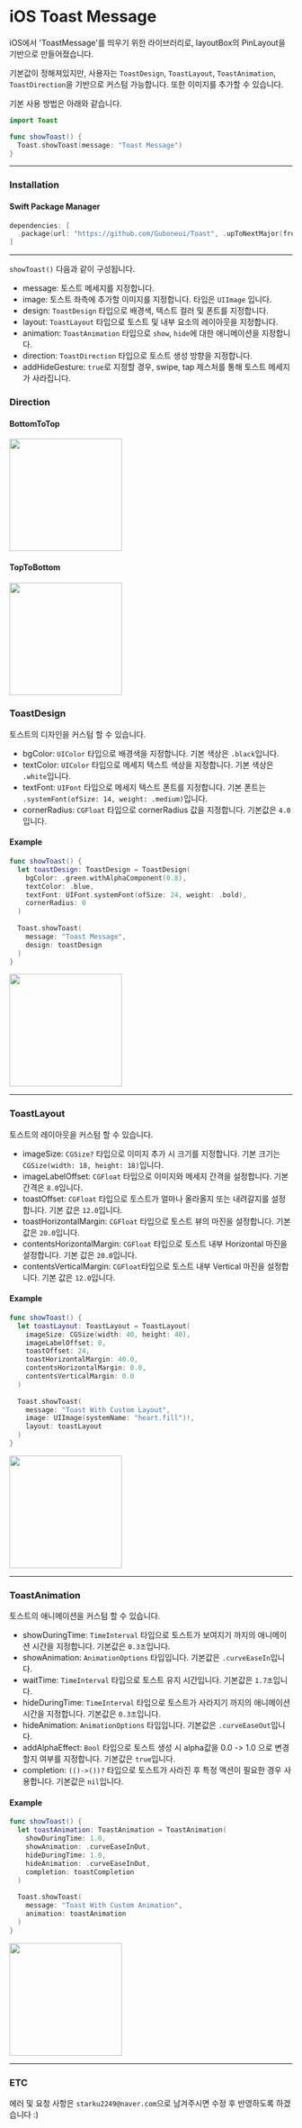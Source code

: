 # iOS Toast Message

iOS에서 'ToastMessage'를 띄우기 위한 라이브러리로, layoutBox의 PinLayout을 기반으로 만들어졌습니다.

기본값이 정해져있지만, 사용자는 `ToastDesign`, `ToastLayout`, `ToastAnimation`, `ToastDirection`을 기반으로 커스텀 가능합니다.
또한 이미지를 추가할 수 있습니다.

기본 사용 방법은 아래와 같습니다.

``` swift
import Toast

func showToast() {
  Toast.showToast(message: "Toast Message")
}
```

---
### Installation
#### Swift Package Manager
``` swift
dependencies: [
  .package(url: "https://github.com/Guboneui/Toast", .upToNextMajor(from: "1.0.0"))
]
```
---

`showToast()` 다음과 같이 구성됩니다.
- message: 토스트 메세지를 지정합니다.
- image: 토스트 좌측에 추가할 이미지를 지정합니다. 타입은 `UIImage` 입니다.
- design: `ToastDesign` 타입으로 배경색, 텍스트 컬러 및 폰트를 지정합니다.
- layout: `ToastLayout` 타입으로 토스트 및 내부 요소의 레이아웃을 지정합니다.
- animation: `ToastAnimation` 타입으로 `show`, `hide`에 대한 애니메이션을 지정합니다.
- direction: `ToastDirection` 타입으로 토스트 생성 방향을 지정합니다.
- addHideGesture: `true`로 지정할 경우, swipe, tap 제스처를 통해 토스트 메세지가 사라집니다.

### Direction
#### BottomToTop
<p align="left">
  <img src="https://github.com/Guboneui/Toast/assets/73548875/3a681cf6-c693-489a-a611-48868c0e8579" width=200>
</p>

#### TopToBottom
<p align="left">
  <img src="https://github.com/Guboneui/Toast/assets/73548875/e6908b1f-fc9f-4aa0-b147-3bd8bbcd7456" width=200>
</p>


### ToastDesign
토스트의 디자인을 커스텀 할 수 있습니다.
- bgColor: `UIColor` 타입으로 배경색을 지정합니다. 기본 색상은 `.black`입니다.
- textColor: `UIColor` 타입으로 메세지 텍스트 색상을 지정합니다. 기본 색상은 `.white`입니다.
- textFont: `UIFont` 타입으로 메세지 텍스트 폰트를 지정합니다. 기본 폰트는 `.systemFont(ofSize: 14, weight: .medium)`입니다.
- cornerRadius: `CGFloat` 타입으로 cornerRadius 값을 지정합니다. 기본값은 `4.0` 입니다.

#### Example
``` swift
func showToast() {
  let toastDesign: ToastDesign = ToastDesign(
    bgColor: .green.withAlphaComponent(0.8),
    textColor: .blue,
    textFont: UIFont.systemFont(ofSize: 24, weight: .bold),
    cornerRadius: 0
  )
  
  Toast.showToast(
    message: "Toast Message",
    design: toastDesign
  )
}
```
<p align="left">
  <img src="https://github.com/Guboneui/Toast/assets/73548875/e0d5631e-1318-46d8-8fad-47c142abf96e" width=200>
</p>

---
### ToastLayout
토스트의 레이아웃을 커스텀 할 수 있습니다.
- imageSize: `CGSize?` 타입으로 이미지 추가 시 크기를 지정합니다. 기본 크기는 `CGSize(width: 18, height: 18)`입니다.
- imageLabelOffset: `CGFloat` 타입으로 이미지와 메세지 간격을 설정합니다. 기본 간격은 `8.0`입니다.
- toastOffset: `CGFloat` 타입으로 토스트가 얼마나 올라올지 또는 내려갈지를 설정합니다. 기본 값은 `12.0`입니다.
- toastHorizontalMargin: `CGFloat` 타입으로 토스트 뷰의 마진을 설정합니다. 기본 값은 `20.0`입니다.
- contentsHorizontalMargin: `CGFloat` 타입으로 토스트 내부 Horizontal 마진을 설정합니다. 기본 값은 `20.0`입니다.
- contentsVerticalMargin: `CGFloat`타입으로 토스트 내부 Vertical 마진을 설정합니다. 기본 값은 `12.0`입니다.

#### Example
``` swift
func showToast() {
  let toastLayout: ToastLayout = ToastLayout(
    imageSize: CGSize(width: 40, height: 40),
    imageLabelOffset: 0,
    toastOffset: 24,
    toastHorizontalMargin: 40.0,
    contentsHorizontalMargin: 0.0,
    contentsVerticalMargin: 0.0
  )
  
  Toast.showToast(
    message: "Toast With Custom Layout",
    image: UIImage(systemName: "heart.fill")!,
    layout: toastLayout
  )
}
```
<p align="left">
  <img src="https://github.com/Guboneui/Toast/assets/73548875/bf13f583-d260-4f64-8387-82576f209131" width=200>
</p>


---
### ToastAnimation
토스트의 애니메이션을 커스텀 할 수 있습니다.
- showDuringTime: `TimeInterval` 타입으로 토스트가 보여지기 까지의 애니메이션 시간을 지정합니다. 기본값은 `0.3초`입니다.
- showAnimation: `AnimationOptions` 타입입니다. 기본값은 `.curveEaseIn`입니다.
- waitTime: `TimeInterval` 타입으로 토스트 유지 시간입니다. 기본값은 `1.7초`입니다.
- hideDuringTime: `TimeInterval` 타입으로 토스트가 사라지기 까지의 애니메이션 시간을 지정합니다. 기본값은 `0.3초`입니다.
- hideAnimation: `AnimationOptions` 타입입니다. 기본값은 `.curveEaseOut`입니다.
- addAlphaEffect: `Bool` 타입으로 토스트 생성 시 alpha값을 0.0 -> 1.0 으로 변경할지 여부를 지정합니다. 기본값은 `true`입니다.
- completion: `(()->())?` 타입으로 토스트가 사라진 후 특정 액션이 필요한 경우 사용합니다. 기본값은 `nil`입니다.

#### Example
``` swift
func showToast() {
  let toastAnimation: ToastAnimation = ToastAnimation(
    showDuringTime: 1.0,
    showAnimation: .curveEaseInOut,
    hideDuringTime: 1.0,
    hideAnimation: .curveEaseInOut,
    completion: toastCompletion
  )
  
  Toast.showToast(
    message: "Toast With Custom Animation",
    animation: toastAnimation
  )
}
```
<p align="left">
  <img src="https://github.com/Guboneui/Toast/assets/73548875/cd5e8fef-d4a7-4d41-8afa-4b20c88d20b2" width=200>
</p>


---
### ETC
에러 및 요청 사항은 `starku2249@naver.com`으로 남겨주시면 수정 후 반영하도록 하겠습니다 :)
